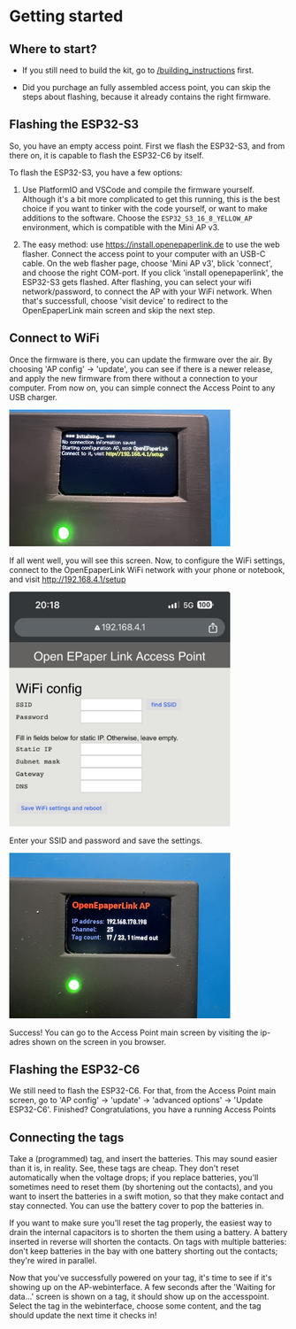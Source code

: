 # Getting started

## Where to start?

- If you still need to build the kit, go to [/building_instructions](/building_instructions) first.

- Did you purchage an fully assembled access point, you can skip the steps about flashing, because it already contains the right firmware.

## Flashing the ESP32-S3

So, you have an empty access point. First we flash the ESP32-S3, and from there on, it is capable to flash the ESP32-C6 by itself.

To flash the ESP32-S3, you have a few options:

1. Use PlatformIO and VSCode and compile the firmware yourself. Although it's a bit more complicated to get this running, this is the best choice if you want to tinker with the code yourself, or want to make additions to the software. Choose the `ESP32_S3_16_8_YELLOW_AP` environment, which is compatible with the Mini AP v3.

2. The easy method: use https://install.openepaperlink.de to use the web flasher. Connect the access point to your computer with an USB-C cable. On the web flasher page, choose 'Mini AP v3', blick 'connect', and choose the right COM-port. If you click 'install openepaperlink', the ESP32-S3 gets flashed. After flashing, you can select your wifi network/password, to connect the AP with your WiFi network. When that's successfull, choose 'visit device' to redirect to the OpenEpaperLink main screen and skip the next step.

## Connect to WiFi

Once the firmware is there, you can update the firmware over the air. By choosing 'AP config' -> 'update', you can see if there is a newer release, and apply the new firmware from there without a connection to your computer. From now on, you can simple connect the Access Point to any USB charger.

<img src="getting_started/init.jpg"><br>

If all went well, you will see this screen. Now, to configure the WiFi settings, connect to the OpenEpaperLink WiFi network with your phone or notebook, and visit http://192.168.4.1/setup 

<img src="getting_started/IMG_3950.jpeg" width="400"><br>

Enter your SSID and password and save the settings.

<img src="getting_started/IMG_3952.jpeg"><br>

Success! You can go to the Access Point main screen by visiting the ip-adres shown on the screen in you browser.

## Flashing the ESP32-C6

We still need to flash the ESP32-C6. For that, from the Access Point main screen, go to 'AP config' -> 'update' -> 'advanced options' -> 'Update ESP32-C6'.
Finished? Congratulations, you have a running Access Points

## Connecting the tags

Take a (programmed) tag, and insert the batteries. This may sound easier than it is, in reality. See, these tags are cheap. They don't reset automatically when the voltage drops; if you replace batteries, you'll sometimes need to reset them (by shortening out the contacts), and you want to insert the batteries in a swift motion, so that they make contact and stay connected. You can use the battery cover to pop the batteries in.

If you want to make sure you'll reset the tag properly, the easiest way to drain the internal capacitors is to shorten the them using a battery. A battery inserted in reverse will shorten the contacts. On tags with multiple batteries: don't keep batteries in the bay with one battery shorting out the contacts; they're wired in parallel.

Now that you've successfully powered on your tag, it's time to see if it's showing up on the AP-webinterface. A few seconds after the 'Waiting for data...' screen is shown on a tag, it should show up on the accesspoint.
Select the tag in the webinterface, choose some content, and the tag should update the next time it checks in!

